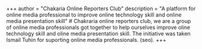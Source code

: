 +++
author = "Chakaria Online Reporters Club"
description = "A platform for online media professional to improve online technology skill and online media presentation skill" # Chakraria online reporters club, we are a group of online media professionals got together to help ourselves improve oline technology skill and oline media presentation skill. The initiative was taken Ismail Tuhin for suporting online media professionals. (seo).
+++
